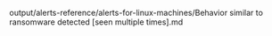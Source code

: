 output/alerts-reference/alerts-for-linux-machines/Behavior similar to ransomware detected [seen multiple times].md